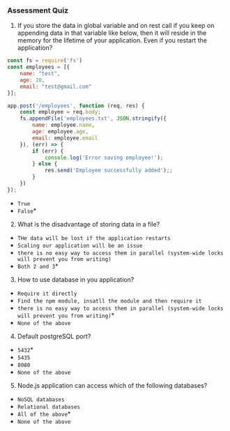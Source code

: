### Assessment Quiz

1. If you store the data in global variable and on rest call if you keep on appending data in that variable like below, then it will reside in the memory for the lifetime of your application. Even if you restart the application?

```js
const fs = require('fs')
const employees = [{
    name: "test",
    age: 10,
    email: "test@gmail.com"
}];

app.post('/employees', function (req, res) {
    const employee = req.body;
    fs.appendFile('employees.txt', JSON.stringify({
        name: employee.name,
        age: employee.age,
        email: employee.email
    }), (err) => {
        if (err) {
            console.log('Error saving employee!');
        } else {
            res.send('Employee successfully added');;
        }
    })
});
```
- `True`
- `False`* 


2. What is the disadvantage of storing data in a file?
- `THe data will be lost if the application restarts`
- `Scaling our application will be an issue`
- `there is no easy way to access them in parallel (system-wide locks will prevent you from writing)`
- `Both 2 and 3`*

3. How to use database in you application?
- `Require it directly`
- `Find the npm module, insatll the module and then require it`
- `there is no easy way to access them in parallel (system-wide locks will prevent you from writing)`*
- `None of the above`

4. Default postgreSQL port?
- `5432`*
- `5435`
- `8080`
- `None of the above`

5. Node.js application can access which of the following databases?
- `NoSQL databases`
- `Relational databases`
- `All of the above`*
- `None of the above`